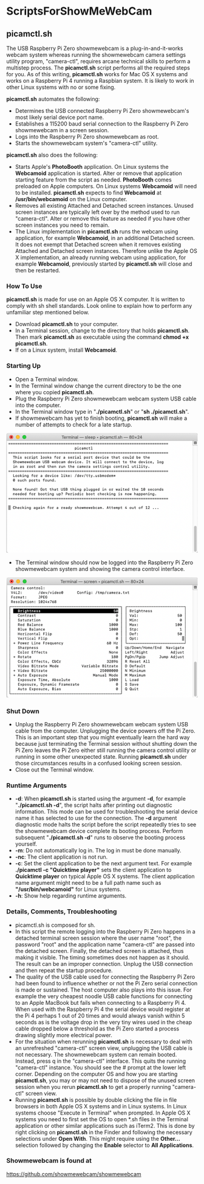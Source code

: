 # ScriptsForShowMeWebCam

## picamctl.sh

The USB Raspberry Pi Zero showmewebcam is a plug-in-and-it-works webcam system whereas running the showmewebcam camera settings utility program, "camera-ctl", requires arcane technical skills to perform a multistep process. The **picamctl.sh** script performs all the required steps for you. As of this writing, **picamctl.sh** works for Mac OS X systems and works on a Raspberry Pi 4 running a Raspbian system. It is likely to work in other Linux systems with no or some fixing.  

**picamctl.sh** automates the following:

* Determines the USB connected Raspberry Pi Zero showmewebcam's most likely serial device port name.
* Establishes a 115200 baud serial connection to the Raspberry Pi Zero showmewebcam in a screen session.
* Logs into the Raspberry Pi Zero showmewebcam as root.
* Starts the showmewebcam system's "camera-ctl" utility.

**picamctl.sh** also does the following:

* Starts Apple's **PhotoBooth** application. On Linux systems the **Webcamoid** application is started. Alter or remove that application starting feature from the script as needed. **PhotoBooth** comes preloaded on Apple computers. On Linux systems **Webcamoid** will need to be installed. **picamctl.sh** expects to find **Webcamoid** at **/usr/bin/webcamoid** on the Linux computer.
* Removes all existing Attached and Detached screen instances. Unused screen instances are typically left over by the method used to run "camera-ctl". Alter or remove this feature as needed if you have other screen instances you need to remain. 
* The Linux implementation in **picamctl.sh** runs the webcam using application, for example **Webcamoid**, in an additional Detached screen. It does not exempt that Detached screen when it removes existing Attached and Detached screen instances. Therefore unlike the Apple OS X implementation, an already running webcam using application, for example **Webcamoid**, previously started by **picamctl.sh** will close and then be restarted.

### How To Use

**picamctl.sh** is made for use on an Apple OS X computer. It is written to comply with sh shell standards. Look online to explain how to perform any unfamiliar step mentioned below.

* Download **picamctl.sh** to your computer.
* In a Terminal session, change to the directory that holds **picamctl.sh**. Then mark **picamctl.sh** as executable using the command **chmod +x picamctl.sh**.
* If on a Linux system, install **Webcamoid**.

### Starting Up

* Open a Terminal window.
* In the Terminal window change the current directory to be the one where you copied **picamctl.sh**.
* Plug the Raspberry Pi Zero showmewebcam webcam system USB cable into the computer.
* In the Terminal window type in "**./picamctl.sh**" or "**sh ./picamctl.sh**".
* If showmewebcam has yet to finish booting, **picamctl.sh** will make a number of attempts to check for a late startup.

<p align="center">
  <img src="graphics/picamctl_waiting.png?raw=true" alt="picamctl waiting"/>
</p>

* The Terminal window should now be logged into the Raspberry Pi Zero showmewebcam system and showing the camera control interface.

<p align="center">
  <img src="graphics/cameractl_image.png?raw=true" alt="camera-ctl running"/>
</p>

### Shut Down

* Unplug the Raspberry Pi Zero showmewebcam webcam system USB cable from the computer. Unplugging the device powers off the Pi Zero. This is an important step that you might eventually learn the hard way because just terminating the Terminal session without shutting down the Pi Zero leaves the Pi Zero either still running the camera control utility or running in some other unexpected state. Running **picamctl.sh** under those circumstances results in a confused looking screen session.
* Close out the Terminal window.

### Runtime Arguments

* **-d**: When **picamctl.sh** is started using the argument **-d**, for example "**./picamctl.sh  -d**", the script halts after printing out diagnostic information. This mode can be used for troubleshooting the serial device name it has selected to use for the connection. The **-d** argument diagnostic mode halts the script before the script repeatedly tries to see the showmewebcam device complete its booting process. Perform subsequent "**./picamctl.sh  -d**" runs to observe the booting process yourself.
* **-m**: Do not automatically log in. The log in must be done manually.
* **-nc**: The client application is not run.
* **-c**: Set the client application to be the next argument text. For example **./picamctl -c "Quicktime player"** sets the client application to **Quicktime player** on typical Apple OS X systems. The client application name argument might need to be a full path name such as **"/usr/bin/webcamoid"** for Linux systems.
* **-h**: Show help regarding runtime arguments.

### Details, Comments, Troubleshooting

* picamctl.sh is composed for sh.
* In this script the remote logging into the Raspberry Pi Zero happens in a detached terminal screen session where the user name "root", the password "root" and the application name "camera-ctl" are passed into the detached screen. Finally, the detached screen is attached, thus making it visible. The timing sometimes does not happen as it should. The result can be an improper connection. Unplug the USB connection and then repeat the startup procedure.
* The quality of the USB cable used for connecting the Raspberry Pi Zero had been found to influence whether or not the Pi Zero serial connection is made or sustained. The host computer also plays into this issue. For example the very cheapest noodle USB cable functions for connecting to an Apple MacBook but fails when connecting to a Raspberry Pi 4. When used with the Raspberry Pi 4 the serial device would register at the Pi 4 perhaps 1 out of 20 times and would always vanish within 5 seconds as is the voltage drop in the very tiny wires used in the cheap cable dropped below a threshold as the Pi Zero started a process drawing slightly more electrical power.
* For the situation when rerunning **picamctl.sh** is necessary to deal with an unrefreshed "camera-ctl" screen view, unplugging the USB cable is not necessary. The showmewebcam system can remain booted. Instead, press q in the "camera-ctl" interface. This quits the running "camera-ctl" instance. You should see the # prompt at the lower left corner. Depending on the computer OS and how you are starting **picamctl.sh**, you may or may not need to dispose of the unused screen session when you rerun **picamctl.sh** to get a properly running "camera-ctl" screen view.
* Running **picamctl.sh** is possible by double clicking the file in file browsers in both Apple OS X systems and in Linux systems. In Linux systems choose "Execute in Terminal" when prompted. In Apple OS X systems you need to first set the OS to open *.sh files in the Terminal application or other similar applications such as iTerm2. This is done by right clicking on **picamctl.sh** in the Finder and following the necessary selections under **Open With**. This might require using the **Other...** selection followed by changing the **Enable** selector to **All Applications**.

### Showmewebcam is found at

<https://github.com/showmewebcam/showmewebcam>
